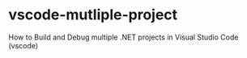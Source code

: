 # vscode-mutliple-project
How to Build and Debug multiple .NET projects in Visual Studio Code (vscode)
